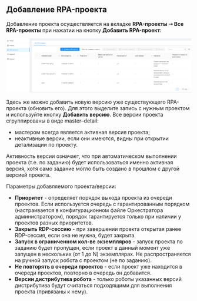 ## Добавление RPA-проекта 

Добавление проекта осуществляется на вкладке **RPA-проекты ➝ Все RPA-проекты** при нажатии на кнопку **Добавить RPA-проект**:

![](../../.gitbook/assets/0)

Здесь же можно добавить новую версию уже существующего RPA-проекта (обновить его). Для этого выделите запись с нужным проектом и используйте кнопку **Добавить версию**. Все версии проекта сгруппированы в виде master–detail: 
* мастером всегда является активная версия проекта;
* неактивные версии, если они имеются, видны при открытии детализации по проекту. 

Активность версии означает, что при автоматическом выполнении проекта (т.е. по заданию) будет использоваться именно активная версия, хотя само задание могло быть создано в прошлом с другой версией проекта.

Параметры добавляемого проекта/версии:
* **Приоритет** - определяет порядок выхода проекта из очереди проектов. Если используется очередь с гарантированным порядком (настраивается в конфигурационном файле Оркестратора администратором), порядок гарантируется только при наличии у проектов разных приоритетов.
* **Закрыть RDP-сессию** - при завершении проекта открытая ранее RDP-сессия, если она не нужна, будет закрыта.
* **Запуск в ограниченном кол-ве экземпляров** - запуск проекта по заданию будет пропущен, если проект в данный момент уже запущен в нескольких (от 1 до N) экземплярах. Не распространяется на ручной запуск робота с проектом (не по заданию).
* **Не повторять в очереди проектов** - если проект уже находится в очереди проектов, повторно в очередь он добавится.
* **Версии дистрибутива робота** - только роботы указанных версий дистрибутива будут считаться подходящими для выполнения проекта (привязаны к нему).
